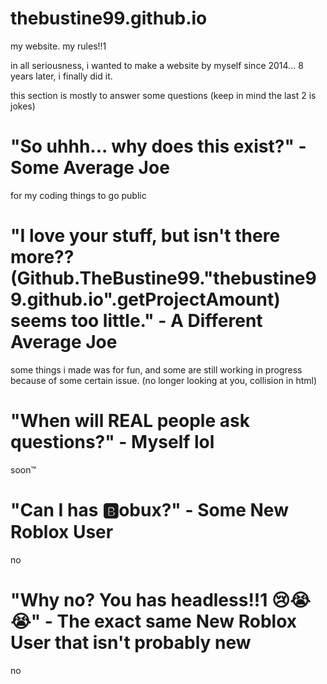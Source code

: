# thebustine99.github.io
my website. my rules!!1

in all seriousness, i wanted to make a website by myself since 2014... 8 years later, i finally did it.

this section is mostly to answer some questions (keep in mind the last 2 is jokes)
# "So uhhh... why does this exist?" - Some Average Joe
for my coding things to go public
# "I love your stuff, but isn't there more?? (Github.TheBustine99."thebustine99.github.io".getProjectAmount) seems too little." - A Different Average Joe
some things i made was for fun, and some are still working in progress because of some certain issue. (no longer looking at you, collision in html)
# "When will REAL people ask questions?" - Myself lol
soon™
# "Can I has 🅱️obux?" - Some New Roblox User
no
# "Why no? You has headless!!1 😢😭😭" - The exact same New Roblox User that isn't probably new
no
